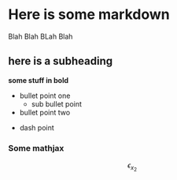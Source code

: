 # Here is some markdown

Blah Blah BLah Blah

## here is a subheading

**some stuff in bold**

 * bullet point one
    * sub bullet point
 * bullet point two
 
 - dash point

### Some mathjax

$$ \epsilon_{x_2} $$